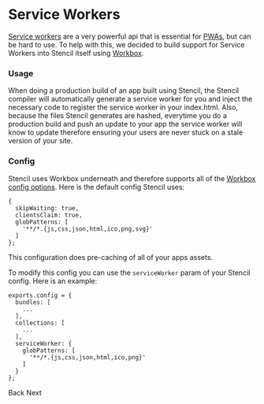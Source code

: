# Service Workers

[Service workers](https://developers.google.com/web/fundamentals/getting-started/primers/service-workers) are a very powerful api that is essential for [PWAs](https://blog.ionic.io/what-is-a-progressive-web-app/), but can be hard to use. To help with this, we decided to build support for Service Workers into Stencil itself using [Workbox](https://workboxjs.org/). 

### Usage

When doing a production build of an app built using Stencil, the Stencil compiler will automatically generate a service worker for you and inject the necessary code to register the service worker in your index.html. Also, because the files Stencil generates are hashed, everytime you do a production build and push an update to your app the service worker will know to update therefore ensuring your users are never stuck on a stale version of your site.

### Config

Stencil uses Workbox underneath and therefore supports all of the [Workbox config options](https://workboxjs.org/reference-docs/latest/module-workbox-build.html#.Configuration). Here is the default config Stencil uses:

```
{
  skipWaiting: true,
  clientsClaim: true,
  globPatterns: [
    '**/*.{js,css,json,html,ico,png,svg}'
  ]
};
```

This configuration does pre-caching of all of your apps assets.

To modify this config you can use the `serviceWorker` param of your Stencil config. Here is an example:

```
exports.config = {
  bundles: [
    ...
  ],
  collections: [
    ...
  ],
  serviceWorker: {
    globPatterns: [
      '**/*.{js,css,json,html,ico,png}'
    ]
  }
};
```

<stencil-route-link url="/docs/server-side-rendering" router="#router" custom="true" class="backButton">
  Back
</stencil-route-link>

<stencil-route-link url="/docs/distribution" custom="true" class="nextButton">
  Next
</stencil-route-link>